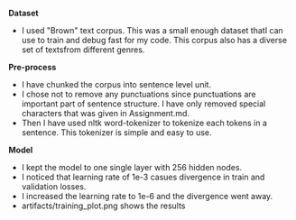 **Dataset**
- I used "Brown" text corpus. This was a small enough dataset thatI can use to train and debug fast for my code. This corpus also has a diverse set of textsfrom different genres.

**Pre-process**
- I have chunked the corpus into sentence level unit.
- I chose not to remove any punctuations since punctuations are important part of sentence structure. I have only removed special characters that was given in Assignment.md.
- Then I have used nltk word-tokenizer to tokenize each tokens in a sentence.
This tokenizer is simple and easy to use.

**Model**
- I kept the model to one single layer with 256 hidden nodes.
- I noticed that learning rate of 1e-3 casues divergence in train and validation losses.
- I increased the learning rate to 1e-6 and the divergence went away.
- artifacts/training_plot.png shows the results




